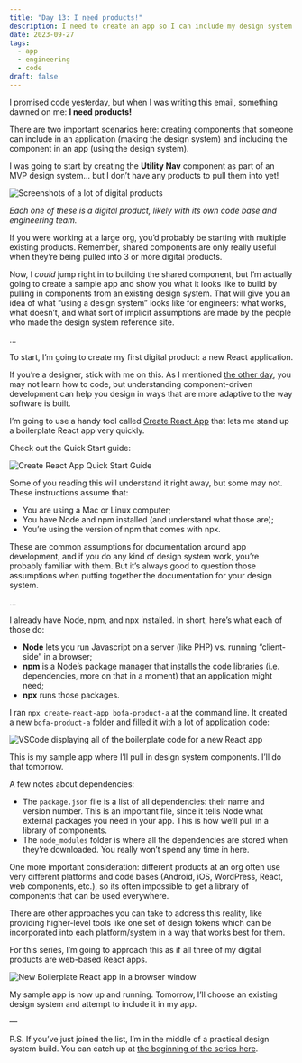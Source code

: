 ```yaml
---
title: "Day 13: I need products!"
description: I need to create an app so I can include my design system in it.
date: 2023-09-27
tags:
  - app
  - engineering
  - code
draft: false
---
```

I promised code yesterday, but when I was writing this email, something dawned on me: **I need products!**

There are two important scenarios here: creating components that someone can include in an application (making the design system) and including the component in an app (using the design system).

I was going to start by creating the **Utility Nav** component as part of an MVP design system… but I don’t have any products to pull them into yet! 

![Screenshots of a lot of digital products](/assets/i/post-pds-bofa-13-1.png)

*Each one of these is a digital product, likely with its own code base and engineering team.*

If you were working at a large org, you’d probably be starting with multiple existing products. Remember, shared components are only really useful when they’re being pulled into 3 or more digital products.

Now, I *could* jump right in to building the shared component, but I’m actually going to create a sample app and show you what it looks like to build by pulling in components from an existing design system. That will give you an idea of what “using a design system” looks like for engineers: what works, what doesn’t, and what sort of implicit assumptions are made by the people who made the design system reference site.

…

To start, I’m going to create my first digital product: a new React application. 

If you’re a designer, stick with me on this. As I mentioned [the other day](https://practicaldesignsystems.com/daily/day-11-should-designers-learn-to-code/), you may not learn how to code, but understanding component-driven development can help you design in ways that are more adaptive to the way software is built. 

I’m going to use a handy tool called [Create React App](https://create-react-app.dev/) that lets me stand up a boilerplate React app very quickly. 

Check out the Quick Start guide:

![Create React App Quick Start Guide](/assets/i/post-pds-bofa-13-2.png)

Some of you reading this will understand it right away, but some may not. These instructions assume that:

* You are using a Mac or Linux computer;
* You have Node and npm installed (and understand what those are);
* You’re using the version of npm that comes with npx.

These are common assumptions for documentation around app development, and if you do any kind of design system work, you’re probably familiar with them. But it’s always good to question those assumptions when putting together the documentation for your design system.

…

I already have Node, npm, and npx installed. In short, here’s what each of those do:

* **Node** lets you run Javascript on a server (like PHP) vs. running “client-side” in a browser;
* **npm** is a Node’s package manager that installs the code libraries (i.e. dependencies, more on that in a moment) that an application might need;
* **npx** runs those packages.

I ran `npx create-react-app bofa-product-a` at the command line. It created a new `bofa-product-a` folder and filled it with a lot of application code:

![VSCode displaying all of the boilerplate code for a new React app](/assets/i/post-pds-bofa-13-3.png)

This is my sample app where I’ll pull in design system components. I’ll do that tomorrow.

A few notes about dependencies:

* The `package.json` file is a list of all dependencies: their name and version number. This is an important file, since it tells Node what external packages you need in your app. This is how we’ll pull in a library of components.
* The `node_modules` folder is where all the dependencies are stored when they’re downloaded. You really won’t spend any time in here.

One more important consideration: different products at an org often use very different platforms and code bases (Android, iOS, WordPress, React, web components, etc.), so its often impossible to get a library of components that can be used everywhere. 

There are other approaches you can take to address this reality, like providing higher-level tools like one set of design tokens which can be incorporated into each platform/system in a way that works best for them.

For this series, I’m going to approach this as if all three of my digital products are web-based React apps.

![New Boilerplate React app in a browser window](/assets/i/post-pds-bofa-13-4.png)

My sample app is now up and running. Tomorrow, I’ll choose an existing design system and attempt to include it in my app.

—

P.S. If you’ve just joined the list, I’m in the middle of a practical design system build. You can catch up at [the beginning of the series here](https://practicaldesignsystems.com/daily/let-s-build-a-design-system/).
